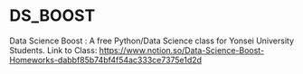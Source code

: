 # DS_BOOST
Data Science Boost : A free Python/Data Science class for Yonsei University Students. 
Link to Class: https://www.notion.so/Data-Science-Boost-Homeworks-dabbf85b74bf4f54ac333ce7375e1d2d
